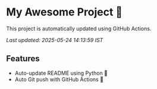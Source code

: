 # My Awesome Project 🚀

This project is automatically updated using GitHub Actions.

_Last updated: 2025-05-24 14:13:59 IST_

## Features
- Auto-update README using Python 🐍
- Auto Git push with GitHub Actions 🤖
